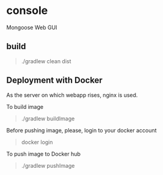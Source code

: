 # console
Mongoose Web GUI

## build
>./gradlew clean dist

## Deployment with Docker
As the server on which webapp rises, nginx is used.

To build image
>./gradlew buildImage

Before pushing image, please, login to your docker account
>docker login

To push image to Docker hub
>./gradlew pushImage